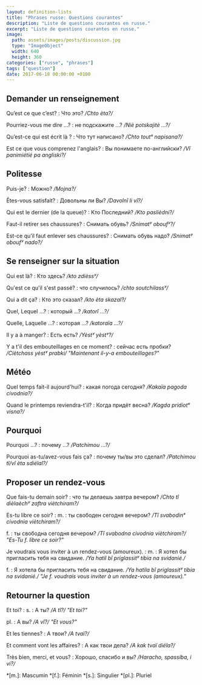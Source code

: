 ```yaml
---
layout: definition-lists
title: "Phrases russe: Questions courantes"
description: "Liste de questions courantes en russe."
excerpt: "Liste de questions courantes en russe."
image:
  path: assets/images/posts/discussion.jpg
  type: "ImageObject"
  width: 640
  height: 360
categories: ["russe", "phrases"]
tags: ["question"]
date: 2017-06-18 00:00:00 +0100
---
```


## Demander un renseignement

Qu’est ce que c’est?
: Что это?
*/Chto èta?/*

Pourriez-vous me dire …?
: не подскажите …?
*/Niè potskajitè …?/*

Qu’est-ce qui est écrit là ?
: Что тут написано?
*/Chto toutᵉ napisana?/*

Est ce que vous comprenez l'anglais?
: Вы понимаете по-английски?
*/Vî panimiétié pa angliski?/*


## Politesse

Puis-je?
: Можно?
*/Mojna?/*

Êtes-vous satisfait?
: Довольны ли Вы?
*/Davolnî li vî?/*

Qui est le dernier (de la queue)?
: Kто Последний?
*/Kto paslièdni?/*

Faut-il retirer ses chaussures?
: Снимать обувь?
*/Snimatʸ oboufʸ?/*

Est-ce qu’il faut enlever ses chaussures?
: Снимать обувь надо?
*/Snimatʸ oboufʸ nado?/*


## Se renseigner sur la situation

Qui est là?
: Кто здесь?
*/kto zdièssʸ/*

Qu'est ce qu'il s'est passé?
: что случилось?
*/chto soutchilassʸ/*

Qui a dit ça?
: Кто это сказал?
*/kto èta skazal?/*

Quel, Lequel …?
: который …?
*/katorî …?/*

Quelle, Laquelle …?
: которая …?
*/katoraïa …?/*

Il y a à manger?
: Есть есть?
*/Yèstʸ yèstʸ?/*

Y a t'il des embouteillages en ce moment?
: сейчас есть пробки?
*/Ciètchass yèstʸ prabki/ "Maintenant il-y-a embouteillages?"*


## Météo

Quel temps fait-il aujourd'hui?
: какая погода сегодня?
*/Kakaïa pagoda civodnia?/*

Quand le printemps reviendra-t'il?
: Когда придёт весна?
*/Kagda pridiotᵉ visna?/*


## Pourquoi

Pourquoi …?
: почему …?
*/Patchimou …?/*

Pourquoi as-tu/avez-vous fais ça?
: почему ты/вы это сделал?
*/Patchimou tî/vî èta sdiélal?/*


## Proposer un rendez-vous

Que fais-tu demain soir?
: что ты делаешь завтра вечером?
*/Chto tî dièlaèchʸ zaftra viètchiram?/*

Es-tu libre ce soir?
: m.
  : ты свободен сегодня вечером?
  */Tî svabodinᵉ civodnia viètchiram?/*

  f.
  : ты свободна сегодня вечером?
  */Tî svabodna civodnia viètchiram?/ "Es-Tu f. libre ce soir?"*

Je voudrais vous inviter à un rendez-vous (amoureux).
: m.
  : Я хотел бы пригласить тебя на свидание.
  */Ya hatil bî priglassitʸ tibia na svidanié./*

  f.
  : Я хотелa бы пригласить тебя на свидание.
  */Ya hatila bî priglassitʸ tibia na svidanié./ "Je f. voudrais vous inviter à un rendez-vous (amoureux)."*


## Retourner la question

Et toi?
: s.
  : А ты?
  */A tî?/ "Et toi?"*

  pl.
  : А вы?
  */A vî?/ "Et vous?"*

Et les tiennes?
: А твои?
*/A tvaï?/*

Et comment vont les affaires?
: А как твои дела?
*/A kak tvaï diéla?/*

Très bien, merci, et vous?
: Хорошо, спасибо и вы?
*/Haracho, spassiba, i vi?/*



*[m.]: Mascumin
*[f.]: Féminin
*[s.]: Singulier
*[pl.]: Pluriel
